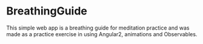 # BreathingGuide

This simple web app is a breathing guide for meditation practice and was made as a practice exercise in using Angular2, animations and Observables.
